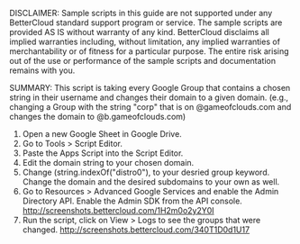 DISCLAIMER: Sample scripts in this guide are not supported under any BetterCloud standard support program or service. The sample scripts are provided AS IS without warranty of any kind. BetterCloud disclaims all implied warranties including, without limitation, any implied warranties of merchantability or of fitness for a particular purpose. The entire risk arising out of the use or performance of the sample scripts and documentation remains with you.

SUMMARY: This script is taking every Google Group that contains a chosen string in their username and changes their domain to a given domain. (e.g., changing a Group with the string "corp" that is on @gameofclouds.com and changes the domain to @b.gameofclouds.com)

1) Open a new Google Sheet in Google Drive.
2) Go to Tools > Script Editor.
3) Paste the Apps Script into the Script Editor.
4) Edit the domain string to your chosen domain.
5) Change (string.indexOf("distro0"), to your desried group keyword. Change the domain and the desired subdomains to your own as well.
6) Go to Resources > Advanced Google Services and enable the Admin Directory API. Enable the Admin SDK from the API console. http://screenshots.bettercloud.com/1H2m0o2y2Y0I
7) Run the script, click on View > Logs to see the groups that were changed. http://screenshots.bettercloud.com/340T1D0d1U17
